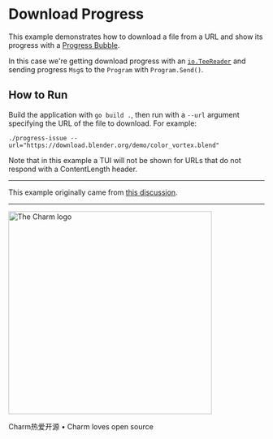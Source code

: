 # Download Progress

This example demonstrates how to download a file from a URL and show its
progress with a [Progress Bubble][progress].

In this case we're getting download progress with an [`io.TeeReader`][tee] and
sending progress `Msg`s to the `Program` with `Program.Send()`.

## How to Run

Build the application with `go build .`, then run with a `--url` argument
specifying the URL of the file to download. For example:

```
./progress-issue --url="https://download.blender.org/demo/color_vortex.blend"
```

Note that in this example a TUI will not be shown for URLs that do not respond
with a ContentLength header.

* * *

This example originally came from [this discussion][discussion].

* * *

<a href="https://charm.sh/"><img alt="The Charm logo" src="https://stuff.charm.sh/charm-badge.jpg" width="400"></a>

Charm热爱开源 • Charm loves open source


[progress]: https://github.com/charmbracelet/bubbles/
[tee]: https://pkg.go.dev/io#TeeReader
[discussion]: https://github.com/charmbracelet/bubbles/discussions/127
